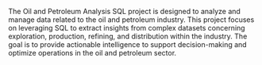 The Oil and Petroleum Analysis SQL project is designed to analyze and manage data related to the oil and petroleum industry. This project focuses on leveraging SQL to extract insights from complex datasets concerning exploration, production, refining, and distribution within the industry. 
The goal is to provide actionable intelligence to support decision-making and optimize operations in the oil and petroleum sector.
